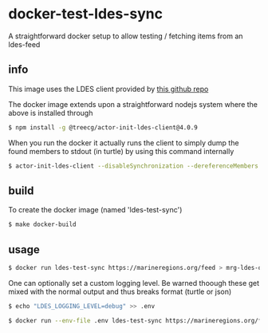 # docker-test-ldes-sync
A straightforward docker setup to allow testing / fetching items from an ldes-feed


## info
This image uses the LDES client provided by [this github repo](https://github.com/TREEcg/event-stream-client)

The docker image extends upon a straightforward nodejs system where the above is installed through 
```sh
$ npm install -g @treecg/actor-init-ldes-client@4.0.9
```

When you run the docker it actually runs the client to simply dump the found members to stdout (in turtle) by using this command internally
``` sh
$ actor-init-ldes-client --disableSynchronization --dereferenceMembers --requestsPerMinute 60 -mimeType text/turtle --loggingLevel error $1 
```

## build

To create the docker image (named 'ldes-test-sync') 

```sh
$ make docker-build 
```

## usage

```sh
$ docker run ldes-test-sync https://marineregions.org/feed > mrg-ldes-out-$(date --iso).ttl
```

One can optionally set a custom logging level.  Be warned thoough these get mixed with the normal output and thus breaks format (turtle or json) 

```sh
$ echo "LDES_LOGGING_LEVEL=debug" >> .env

$ docker run --env-file .env ldes-test-sync https://marineregions.org/feed > mrg-ldes-out-$(date --iso).ttl
```

